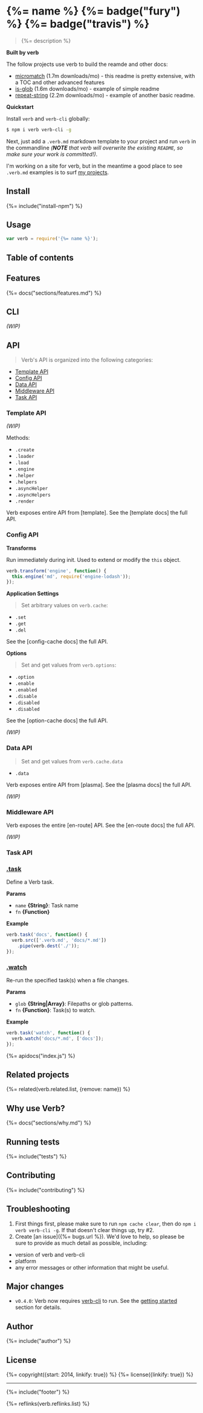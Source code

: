 # {%= name %} {%= badge("fury") %} {%= badge("travis") %}

> {%= description %}

**Built by verb**

The follow projects use verb to build the reamde and other docs:

- [micromatch](https://github.com/jonschlinkert/micromatch/) (1.7m downloads/mo) - this readme is pretty extensive, with a TOC and other advanced features
- [is-glob](https://www.npmjs.com/package/is-glob) (1.6m downloads/mo) - example of simple readme
- [repeat-string](https://www.npmjs.com/package/repeat-string) (2.2m downloads/mo) - example of another basic readme.

**Quickstart**

Install `verb` and `verb-cli` globally:

```sh
$ npm i verb verb-cli -g
```

Next, just add a `.verb.md` markdown template to your project and run `verb` in the commandline _(**NOTE** that verb will overwrite the existing `README`, so make sure your work is committed!)_.

I'm working on a site for verb, but in the meantime a good place to see `.verb.md` examples is to surf [my projects](https://github.com/jonschlinkert). 

## Install
{%= include("install-npm") %}

## Usage

```js
var verb = require('{%= name %}');
```

## Table of contents
<!-- toc -->

## Features
{%= docs("sections/features.md") %}

## CLI

_(WIP)_

## API

> Verb's API is organized into the following categories:

* [Template API](#template-api)
* [Config API](#config-api)
* [Data API](#data-api)
* [Middleware API](#middleware-api)
* [Task API](#task-api)


### Template API

_(WIP)_

Methods:

- `.create`
- `.loader`
- `.load`
- `.engine`
- `.helper`
- `.helpers`
- `.asyncHelper`
- `.asyncHelpers`
- `.render`

Verb exposes entire API from [template]. See the [template docs] the full API.

### Config API

**Transforms**

Run immediately during init. Used to extend or modify the `this` object. 

```js
verb.transform('engine', function() {
  this.engine('md', require('engine-lodash'));
});
```

**Application Settings**

> Set arbitrary values on `verb.cache`:

- `.set`
- `.get`
- `.del`

See the [config-cache docs] the full API.

**Options**

> Set and get values from `verb.options`:

- `.option`
- `.enable`
- `.enabled`
- `.disable`
- `.disabled`
- `.disabled`

See the [option-cache docs] the full API.

_(WIP)_

### Data API

> Set and get values from `verb.cache.data`

- `.data`

Verb exposes entire API from [plasma]. See the [plasma docs] the full API.

_(WIP)_

### Middleware API

Verb exposes the entire [en-route] API. See the [en-route docs] the full API.

_(WIP)_

### Task API

### [.task](index.js#L114)

Define a Verb task.

**Params**

* `name` **{String}**: Task name
* `fn` **{Function}**

**Example**

```js
verb.task('docs', function() {
  verb.src(['.verb.md', 'docs/*.md'])
    .pipe(verb.dest('./'));
});
```

### [.watch](index.js#L180)

Re-run the specified task(s) when a file changes.

**Params**

* `glob` **{String|Array}**: Filepaths or glob patterns.
* `fn` **{Function}**: Task(s) to watch.

**Example**

```js
verb.task('watch', function() {
  verb.watch('docs/*.md', ['docs']);
});
```

{%= apidocs("index.js") %}

## Related projects
{%= related(verb.related.list, {remove: name}) %}  

## Why use Verb?
{%= docs("sections/why.md") %}

## Running tests
{%= include("tests") %}

## Contributing
{%= include("contributing") %}

## Troubleshooting

1. First things first, please make sure to run `npm cache clear`, then do `npm i verb verb-cli -g`. If that doesn't clear things up, try #2.
2. Create [an issue]({%= bugs.url %}). We'd love to help, so please be sure to provide as much detail as possible, including:
  - version of verb and verb-cli
  - platform
  - any error messages or other information that might be useful.


## Major changes
- `v0.4.0`: Verb now requires [verb-cli] to run. See the [getting started](#getting-started) section for details.

## Author
{%= include("author") %}

## License
{%= copyright({start: 2014, linkify: true}) %}
{%= license({linkify: true}) %}

***

{%= include("footer") %}

[verb-cli]: https://github.com/verbose/verb-cli

{%= reflinks(verb.reflinks.list) %}
